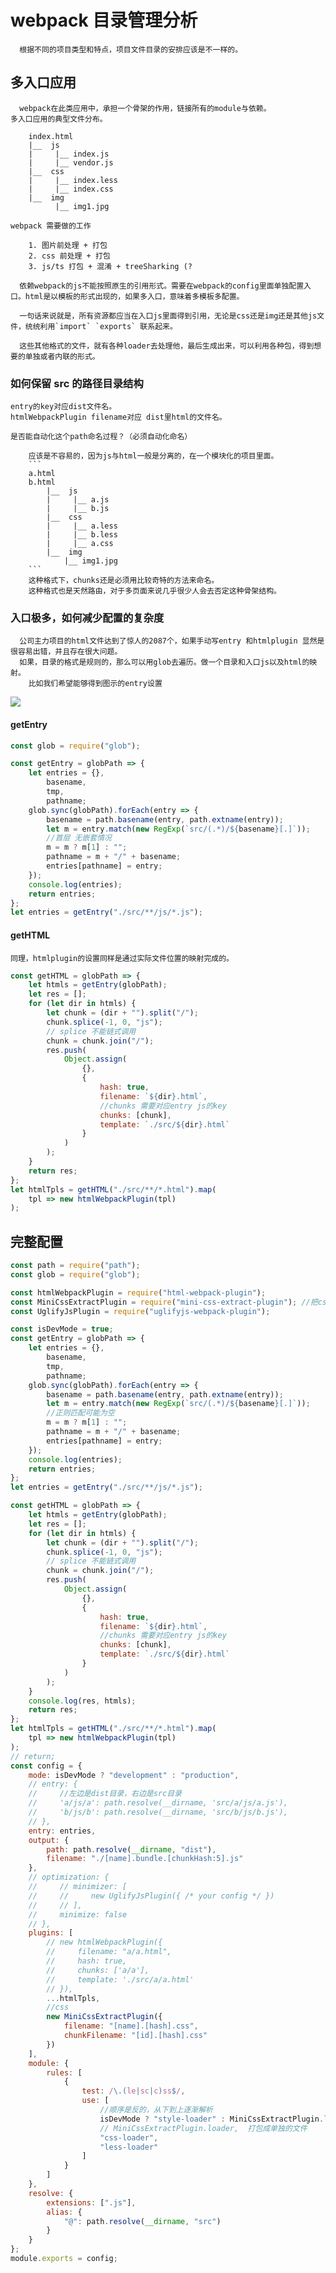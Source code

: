 # webpack 目录管理分析

      根据不同的项目类型和特点，项目文件目录的安排应该是不一样的。

## 多入口应用

      webpack在此类应用中，承担一个骨架的作用，链接所有的module与依赖。
    多入口应用的典型文件分布。

```
    index.html
    |__  js
    |     |__ index.js
    |     |__ vendor.js
    |__  css
    |     |__ index.less
    |     |__ index.css
    |__  img
          |__ img1.jpg
```

    webpack 需要做的工作

        1. 图片前处理 + 打包
        2. css 前处理 + 打包
        3. js/ts 打包 + 混淆 + treeSharking (?

      依赖webpack的js不能按照原生的引用形式。需要在webpack的config里面单独配置入口。html是以模板的形式出现的，如果多入口，意味着多模板多配置。

      一句话来说就是，所有资源都应当在入口js里面得到引用，无论是css还是img还是其他js文件，统统利用`import` `exports` 联系起来。

      这些其他格式的文件，就有各种loader去处理他，最后生成出来，可以利用各种包，得到想要的单独或者内联的形式。

### 如何保留 src 的路径目录结构

    entry的key对应dist文件名。
    htmlWebpackPlugin filename对应 dist里html的文件名。

    是否能自动化这个path命名过程？（必须自动化命名）

        应该是不容易的，因为js与html一般是分离的，在一个模块化的项目里面。
        ```
        a.html
        b.html
            |__  js
            |     |__ a.js
            |     |__ b.js
            |__  css
            |     |__ a.less
            |     |__ b.less
            |     |__ a.css
            |__  img
                |__ img1.jpg
        ```
        这种格式下，chunks还是必须用比较奇特的方法来命名。
        这种格式也是天然路由，对于多页面来说几乎很少人会去否定这种骨架结构。

### 入口极多，如何减少配置的复杂度

      公司主力项目的html文件达到了惊人的2087个，如果手动写entry 和htmlplugin 显然是很容易出错，并且存在很大问题。
      如果，目录的格式是规则的，那么可以用glob去遍历。做一个目录和入口js以及html的映射。
        比如我们希望能够得到图示的entry设置
![](https://github.com/CC712/blog/blob/master/resource/img/entriesMap.png)

#### getEntry

```js
const glob = require("glob");

const getEntry = globPath => {
    let entries = {},
        basename,
        tmp,
        pathname;
    glob.sync(globPath).forEach(entry => {
        basename = path.basename(entry, path.extname(entry));
        let m = entry.match(new RegExp(`src/(.*)/${basename}[.]`));
        //首层 无嵌套情况
        m = m ? m[1] : "";
        pathname = m + "/" + basename;
        entries[pathname] = entry;
    });
    console.log(entries);
    return entries;
};
let entries = getEntry("./src/**/js/*.js");
```

#### getHTML
    同理，htmlplugin的设置同样是通过实际文件位置的映射完成的。
```js
const getHTML = globPath => {
    let htmls = getEntry(globPath);
    let res = [];
    for (let dir in htmls) {
        let chunk = (dir + "").split("/");
        chunk.splice(-1, 0, "js");
        // splice 不能链式调用
        chunk = chunk.join("/");
        res.push(
            Object.assign(
                {},
                {
                    hash: true,
                    filename: `${dir}.html`,
                    //chunks 需要对应entry js的key
                    chunks: [chunk],
                    template: `./src/${dir}.html`
                }
            )
        );
    }
    return res;
};
let htmlTpls = getHTML("./src/**/*.html").map(
    tpl => new htmlWebpackPlugin(tpl)
);
```

## 完整配置

```js
const path = require("path");
const glob = require("glob");

const htmlWebpackPlugin = require("html-webpack-plugin");
const MiniCssExtractPlugin = require("mini-css-extract-plugin"); //把css打包成单独的文件
const UglifyJsPlugin = require("uglifyjs-webpack-plugin");

const isDevMode = true;
const getEntry = globPath => {
    let entries = {},
        basename,
        tmp,
        pathname;
    glob.sync(globPath).forEach(entry => {
        basename = path.basename(entry, path.extname(entry));
        let m = entry.match(new RegExp(`src/(.*)/${basename}[.]`));
        //正则匹配可能为空
        m = m ? m[1] : "";
        pathname = m + "/" + basename;
        entries[pathname] = entry;
    });
    console.log(entries);
    return entries;
};
let entries = getEntry("./src/**/js/*.js");

const getHTML = globPath => {
    let htmls = getEntry(globPath);
    let res = [];
    for (let dir in htmls) {
        let chunk = (dir + "").split("/");
        chunk.splice(-1, 0, "js");
        // splice 不能链式调用
        chunk = chunk.join("/");
        res.push(
            Object.assign(
                {},
                {
                    hash: true,
                    filename: `${dir}.html`,
                    //chunks 需要对应entry js的key
                    chunks: [chunk],
                    template: `./src/${dir}.html`
                }
            )
        );
    }
    console.log(res, htmls);
    return res;
};
let htmlTpls = getHTML("./src/**/*.html").map(
    tpl => new htmlWebpackPlugin(tpl)
);
// return;
const config = {
    mode: isDevMode ? "development" : "production",
    // entry: {
    //     //左边是dist目录，右边是src目录
    //     'a/js/a': path.resolve(__dirname, 'src/a/js/a.js'),
    //     'b/js/b': path.resolve(__dirname, 'src/b/js/b.js'),
    // },
    entry: entries,
    output: {
        path: path.resolve(__dirname, "dist"),
        filename: "./[name].bundle.[chunkHash:5].js"
    },
    // optimization: {
    //     // minimizer: [
    //     //     new UglifyJsPlugin({ /* your config */ })
    //     // ],
    //     minimize: false
    // },
    plugins: [
        // new htmlWebpackPlugin({
        //     filename: "a/a.html",
        //     hash: true,
        //     chunks: ['a/a'],
        //     template: './src/a/a.html'
        // }),
        ...htmlTpls,
        //css
        new MiniCssExtractPlugin({
            filename: "[name].[hash].css",
            chunkFilename: "[id].[hash].css"
        })
    ],
    module: {
        rules: [
            {
                test: /\.(le|sc|c)ss$/,
                use: [
                    //顺序是反的，从下到上逐渐解析
                    isDevMode ? "style-loader" : MiniCssExtractPlugin.loader,
                    // MiniCssExtractPlugin.loader,  打包成单独的文件
                    "css-loader",
                    "less-loader"
                ]
            }
        ]
    },
    resolve: {
        extensions: [".js"],
        alias: {
            "@": path.resolve(__dirname, "src")
        }
    }
};
module.exports = config;
```

